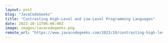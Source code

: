 ```yaml
---
layout: post
blog: "JavaCodeGeeks"
title: "Contrasting High-Level and Low-Level Programming Languages"
date: 2023-10-11T06:00:00Z
image: images/javacodegeeks.png
remote_url: "https://www.javacodegeeks.com/2023/10/contrasting-high-level-and-low-level-programming-languages.html"
---
```

